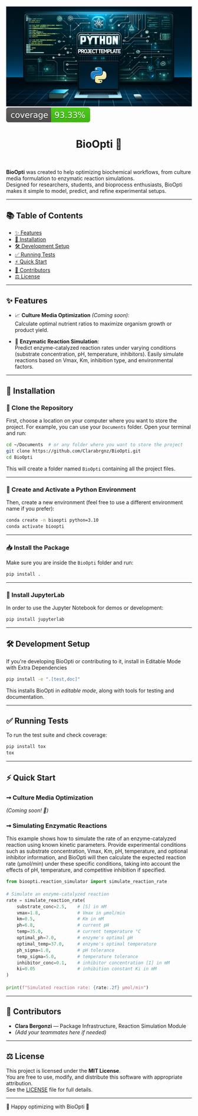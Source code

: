 ![Project Logo](assets/banner.png)  
![Coverage Status](assets/coverage-badge.svg)

<h1 align="center">BioOpti 🧪</h1>

<br>

**BioOpti** was created to help optimizing biochemical workflows, from culture media formulation to enzymatic reaction simulations.  
Designed for researchers, students, and bioprocess enthusiasts, BioOpti makes it simple to model, predict, and refine experimental setups.

---

## 📚 Table of Contents

- [✨ Features](#-features)
- [🚀 Installation](#-installation)
- [🛠 Development Setup](#%-development-setup)
- [✅ Running Tests](#-running-tests)
- [⚡ Quick Start](#-quick-start)
- [🤝 Contributors](#-contributors)
- [⚖️ License](#-license)

---

## ✨ Features

- 📈 **Culture Media Optimization** *(Coming soon)*:  
  Calculate optimal nutrient ratios to maximize organism growth or product yield.

- 🔬 **Enzymatic Reaction Simulation**:  
  Predict enzyme-catalyzed reaction rates under varying conditions (substrate concentration, pH, temperature, inhibitors).
  Easily simulate reactions based on Vmax, Km, inhibition type, and environmental factors.

---

## 🚀 Installation

### 🔄 Clone the Repository

First, choose a location on your computer where you want to store the project. For example, you can use your `Documents` folder.
Open your terminal and run:

```bash
cd ~/Documents  # or any folder where you want to store the project
git clone https://github.com/Clarabrgnz/BioOpti.git
cd BioOpti
```

This will create a folder named `BioOpti` containing all the project files.

---

### 🐍 Create and Activate a Python Environment

Then, create a new environment (feel free to use a different environment name if you prefer):

```bash
conda create -n bioopti python=3.10
conda activate bioopti
```
---

### 📥 Install the Package

Make sure you are inside the `BioOpti` folder and run:

```bash
pip install .
```
---

### 📓 Install JupyterLab

In order to use the Jupyter Notebook for demos or development:

```bash
pip install jupyterlab
```

---

## 🛠️ Development Setup

If you're developing BioOpti or contributing to it, install in Editable Mode with Extra Dependencies

```bash
pip install -e ".[test,doc]"
```

This installs BioOpti in *editable mode*, along with tools for testing and documentation.

---

## ✅ Running Tests

To run the test suite and check coverage:

```bash
pip install tox
tox
```

---

## ⚡ Quick Start

### ➞ Culture Media Optimization
*(Coming soon! 🚧)*

### ➞ Simulating Enzymatic Reactions
This example shows how to simulate the rate of an enzyme-catalyzed reaction using known kinetic parameters.
Provide experimental conditions such as substrate concentration, Vmax, Km, pH, temperature, and optional inhibitor information, and BioOpti will then calculate the expected reaction rate (µmol/min) under these specific conditions, taking into account the effects of pH, temperature, and competitive inhibition if specified.

```python
from bioopti.reaction_simulator import simulate_reaction_rate

# Simulate an enzyme-catalyzed reaction
rate = simulate_reaction_rate(
    substrate_conc=2.5,    # [S] in mM
    vmax=1.8,              # Vmax in µmol/min
    km=0.5,                # Km in mM
    ph=6.8,                # current pH
    temp=35.0,             # current temperature °C
    optimal_ph=7.0,        # enzyme's optimal pH
    optimal_temp=37.0,     # enzyme's optimal temperature
    ph_sigma=1.0,          # pH tolerance
    temp_sigma=5.0,        # temperature tolerance
    inhibitor_conc=0.1,    # inhibitor concentration [I] in mM
    ki=0.05                # inhibition constant Ki in mM
)

print(f"Simulated reaction rate: {rate:.2f} µmol/min")
```
---

## 🤝 Contributors

- **Clara Bergonzi** — Package Infrastructure, Reaction Simulation Module
- *(Add your teammates here if needed)*

---

## ⚖️ License

This project is licensed under the **MIT License**.  
You are free to use, modify, and distribute this software with appropriate attribution.  
See the [LICENSE](LICENSE) file for full details.

---

🚀 Happy optimizing with BioOpti 🚀
